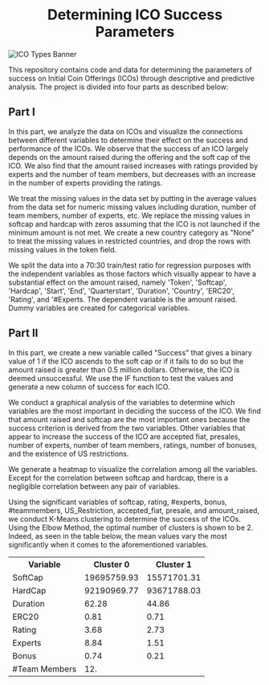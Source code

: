 ## <h1 align="center"> Determining ICO Success Parameters </h1>

<head>

</head>
<body>
	<div class="banner">
		<img src="https://opengeekslab.com/wp-content/uploads/2021/10/Definition-of-an-ICO-and-Its-Types.png" alt="ICO Types Banner">
	</div>
</body>



This repository contains code and data for determining the parameters of success on Initial Coin Offerings (ICOs) through descriptive and predictive analysis. The project is divided into four parts as described below:

<h2>Part I </h2>
In this part, we analyze the data on ICOs and visualize the connections between different variables to determine their effect on the success and performance of the ICOs. We observe that the success of an ICO largely depends on the amount raised during the offering and the soft cap of the ICO. We also find that the amount raised increases with ratings provided by experts and the number of team members, but decreases with an increase in the number of experts providing the ratings.

We treat the missing values in the data set by putting in the average values from the data set for numeric missing values including duration, number of team members, number of experts, etc. We replace the missing values in softcap and hardcap with zeros assuming that the ICO is not launched if the minimum amount is not met. We create a new country category as "None" to treat the missing values in restricted countries, and drop the rows with missing values in the token field.

We split the data into a 70:30 train/test ratio for regression purposes with the independent variables as those factors which visually appear to have a substantial effect on the amount raised, namely 'Token', 'Softcap', 'Hardcap', 'Start', 'End', 'Quarterstart', 'Duration', 'Country', 'ERC20', 'Rating', and '#Experts. The dependent variable is the amount raised. Dummy variables are created for categorical variables.

<h2>Part II </h2>
In this part, we create a new variable called "Success" that gives a binary value of 1 if the ICO ascends to the soft cap or if it fails to do so but the amount raised is greater than 0.5 million dollars. Otherwise, the ICO is deemed unsuccessful. We use the IF function to test the values and generate a new column of success for each ICO.

We conduct a graphical analysis of the variables to determine which variables are the most important in deciding the success of the ICO. We find that amount raised and softcap are the most important ones because the success criterion is derived from the two variables. Other variables that appear to increase the success of the ICO are accepted fiat, presales, number of experts, number of team members, ratings, number of bonuses, and the existence of US restrictions.

We generate a heatmap to visualize the correlation among all the variables. Except for the correlation between softcap and hardcap, there is a negligible correlation between any pair of variables.

Using the significant variables of softcap, rating, #experts, bonus, #teammembers, US_Restriction, accepted_fiat, presale, and amount_raised, we conduct K-Means clustering to determine the success of the ICOs. Using the Elbow Method, the optimal number of clusters is shown to be 2. Indeed, as seen in the table below, the mean values vary the most significantly when it comes to the aforementioned variables.

<table>
  <tr>
    <th>Variable</th>
    <th>Cluster 0</th>
    <th>Cluster 1</th>
  </tr>
  <tr>
    <td>SoftCap</td>
    <td>19695759.93</td>
    <td>15571701.31</td>
  </tr>
  <tr>
    <td>HardCap</td>
    <td>92190969.77</td>
    <td>93671788.03</td>
  </tr>
  <tr>
    <td>Duration</td>
    <td>62.28</td>
    <td>44.86</td>
  </tr>
  <tr>
    <td>ERC20</td>
    <td>0.81</td>
    <td>0.71</td>
  </tr>
  <tr>
    <td>Rating</td>
    <td>3.68</td>
    <td>2.73</td>
  </tr>
  <tr>
    <td>Experts</td>
    <td>8.84</td>
    <td>1.51</td>
  </tr>
  <tr>
    <td>Bonus</td>
    <td>0.74</td>
    <td>0.21</td>
  </tr>
  <tr>
    <td>#Team Members</td>
    <td>12.</td>
    <td></td>
  </tr>
</table>
